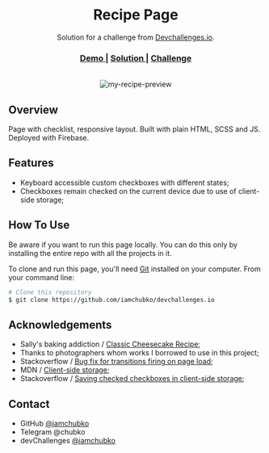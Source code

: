 <h1 align="center">Recipe Page</h1>

<div align="center">
   Solution for a challenge from  <a href="http://devchallenges.io" target="_blank">Devchallenges.io</a>.
</div>

<div align="center">
  <h3>
    <a href="https://devchallprojects.web.app/recipe-page/">
      Demo
    </a>
    <span> | </span>
    <a href="https://devchallenges.io/solutions/LagJyp3sUOCEPNtAPGOS">
      Solution
    </a>
    <span> | </span>
    <a href="https://devchallenges.io/challenges/OEKdUZ6xs0h99C38XVht">
      Challenge
    </a>
  </h3>
</div>
<br>
<div align="center">
  <img src='https://user-images.githubusercontent.com/56153711/109431217-69555000-7a16-11eb-919c-b727e81ce4f2.png' alt='my-recipe-preview'>
</div>

## Overview

Page with checklist, responsive layout. Built with plain HTML, SCSS and JS. Deployed with Firebase.

## Features

- Keyboard accessible custom checkboxes with different states;
- Checkboxes remain checked on the current device due to use of client-side storage;

## How To Use

Be aware if you want to run this page locally. You can do this only by installing the entire repo with all the projects in it.

To clone and run this page, you'll need [Git](https://git-scm.com) installed on your computer. From your command line:

```bash
# Clone this repository
$ git clone https://github.com/iamchubko/devchallenges.io
```

## Acknowledgements

- Sally's baking addiction / [Classic Cheesecake Recipe](https://sallysbakingaddiction.com/classic-cheesecake/);
- Thanks to photographers whom works I borrowed to use in this project;
- Stackoverflow / [Bug fix for transitions firing on page load](https://stackoverflow.com/a/42969608/13285338);
- MDN / [Client-side storage](https://developer.mozilla.org/en-US/docs/Learn/JavaScript/Client-side_web_APIs/Client-side_storage);
- Stackoverflow / [Saving checked checkboxes in client-side storage](https://stackoverflow.com/a/14544545/13285338);

## Contact

- GitHub [@iamchubko](https://github.com/iamchubko)
- Telegram @chubko
- devChallenges [@iamchubko](https://devchallenges.io/portfolio/iamchubko)
